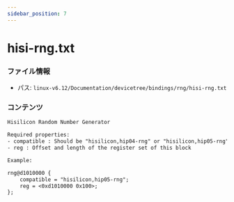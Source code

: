 ```yaml
---
sidebar_position: 7
---
```

# hisi-rng.txt

### ファイル情報

- パス: `linux-v6.12/Documentation/devicetree/bindings/rng/hisi-rng.txt`

### コンテンツ

```txt
Hisilicon Random Number Generator

Required properties:
- compatible : Should be "hisilicon,hip04-rng" or "hisilicon,hip05-rng"
- reg : Offset and length of the register set of this block

Example:

rng@d1010000 {
	compatible = "hisilicon,hip05-rng";
	reg = <0xd1010000 0x100>;
};

```
